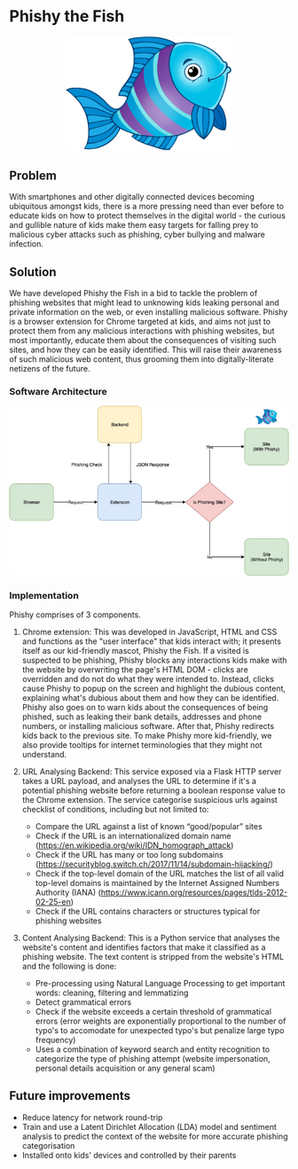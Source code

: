 # Phishy the Fish

<p align="center">
  <img width="300" alt="Phishy" src="https://github.com/jace-ys/hackjunction2019/blob/master/extension/assets/mascot.png">
</p>

## Problem

With smartphones and other digitally connected devices becoming ubiquitous amongst kids, there is a more pressing need than ever before to educate kids on how to protect themselves in the digital world - the curious and gullible nature of kids make them easy targets for falling prey to malicious cyber attacks such as phishing, cyber bullying and malware infection.

## Solution

We have developed Phishy the Fish in a bid to tackle the problem of phishing websites that might lead to unknowing kids leaking personal and private information on the web, or even installing malicious software. Phishy is a browser extension for Chrome targeted at kids, and aims not just to protect them from any malicious interactions with phishing websites, but most importantly, educate them about the consequences of visiting such sites, and how they can be easily identified. This will raise their awareness of such malicious web content, thus grooming them into digitally-literate netizens of the future.

### Software Architecture

<p align="center">
  <img width="800" alt="Architecture" src="https://github.com/jace-ys/hackjunction2019/blob/master/extension/assets/architecture.jpg">
</p>

### Implementation

Phishy comprises of 3 components.

1. Chrome extension:
   This was developed in JavaScript, HTML and CSS and functions as the "user interface" that kids interact with; it presents itself as our kid-friendly mascot, Phishy the Fish.
   If a visited is suspected to be phishing, Phishy blocks any interactions kids make with the website by overwriting the page's HTML DOM - clicks are overridden and do not do what they were intended to. Instead, clicks cause Phishy to popup on the screen and highlight the dubious content, explaining what's dubious about them and how they can be identified. Phishy also goes on to warn kids about the consequences of being phished, such as leaking their bank details, addresses and phone numbers, or installing malicious software. After that, Phishy redirects kids back to the previous site. To make Phishy more kid-friendly, we also provide tooltips for internet terminologies that they might not understand.

2. URL Analysing Backend:
   This service exposed via a Flask HTTP server takes a URL payload, and analyses the URL to determine if it's a potential phishing website before returning a boolean response value to the Chrome extension.
   The service categorise suspicious urls against checklist of conditions, including but not limited to:

   - Compare the URL against a list of known “good/popular” sites
   - Check if the URL is an internationalized domain name (https://en.wikipedia.org/wiki/IDN_homograph_attack)
   - Check if the URL has many or too long subdomains (https://securityblog.switch.ch/2017/11/14/subdomain-hijacking/)
   - Check if the top-level domain of the URL matches the list of all valid top-level domains is maintained by the Internet Assigned Numbers Authority (IANA) (https://www.icann.org/resources/pages/tlds-2012-02-25-en)
   - Check if the URL contains characters or structures typical for phishing websites

3. Content Analysing Backend: This is a Python service that analyses the website's content and identifies factors that make it classified as a phishing website. The text content is stripped from the website's HTML and the following is done:
   - Pre-processing using Natural Language Processing to get important words: cleaning, filtering and lemmatizing
   - Detect grammatical errors
   - Check if the website exceeds a certain threshold of grammatical errors (error weights are exponentially proportional to the number of typo's to accomodate for unexpected typo's but penalize large typo frequency) 
   - Uses a combination of keyword search and entity recognition to categorize the type of phishing attempt (website impersonation, personal details acquisition or any general scam)

## Future improvements

- Reduce latency for network round-trip
- Train and use a Latent Dirichlet Allocation (LDA) model and sentiment analysis to predict the context of the website for more accurate phishing categorisation
- Installed onto kids' devices and controlled by their parents
